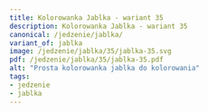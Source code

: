 ```yaml
---
title: Kolorowanka Jablka - wariant 35
description: Kolorowanka Jablka - wariant 35
canonical: /jedzenie/jablka/
variant_of: jablka
image: /jedzenie/jablka/35/jablka-35.svg
pdf: /jedzenie/jablka/35/jablka-35.pdf
alt: "Prosta kolorowanka jablka do kolorowania"
tags:
- jedzenie
- jablka
---
```

